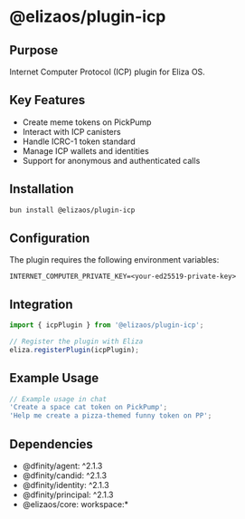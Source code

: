 # @elizaos/plugin-icp

## Purpose

Internet Computer Protocol (ICP) plugin for Eliza OS.

## Key Features

- Create meme tokens on PickPump
- Interact with ICP canisters
- Handle ICRC-1 token standard
- Manage ICP wallets and identities
- Support for anonymous and authenticated calls

## Installation

```bash
bun install @elizaos/plugin-icp
```

## Configuration

The plugin requires the following environment variables:

```env
INTERNET_COMPUTER_PRIVATE_KEY=<your-ed25519-private-key>
```

## Integration

```typescript
import { icpPlugin } from '@elizaos/plugin-icp';

// Register the plugin with Eliza
eliza.registerPlugin(icpPlugin);
```

## Example Usage

```typescript
// Example usage in chat
'Create a space cat token on PickPump';
'Help me create a pizza-themed funny token on PP';
```

## Dependencies

- @dfinity/agent: ^2.1.3
- @dfinity/candid: ^2.1.3
- @dfinity/identity: ^2.1.3
- @dfinity/principal: ^2.1.3
- @elizaos/core: workspace:\*
